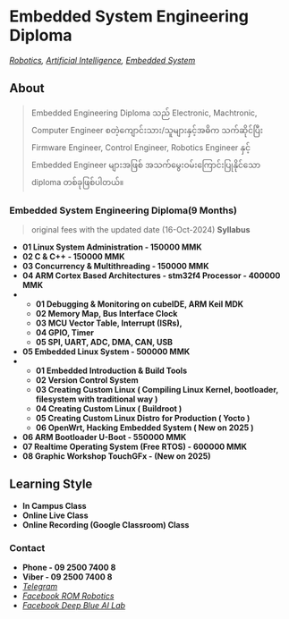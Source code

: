 # Embedded System Engineering Diploma
*[Robotics](./robotics_engineering.md),  [Artificial Intelligence](./artificial_intelligence_engineering.md),  [Embedded System](./embedded_engineering.md)*

## About
> Embedded Engineering Diploma သည် Electronic, Machtronic, Computer Engineer စတဲ့ကျောင်းသား/သူများနှင့်အဓိက သက်ဆိုင်ပြီး Firmware Engineer, Control Engineer, Robotics Engineer နှင့် Embedded Engineer များအဖြစ် အသက်မွေးဝမ်းကြောင်းပြုနိုင်သော diploma တစ်ခုဖြစ်ပါတယ်။

<!--###  🚀 Embedded သီးသန့်သွားချင်တဲ့သူတွေအတွက် သီတင်းကျွတ် ပရိုမိုးရှင်းပါနော်။🚀

- **🚀Embedded System Recording Class🚀**

> ( 🚀STM 32, 🚀Yocto Linux ) << 🚀500,000 MMK နဲ့ ရမယ့်အခွင့်အရေး-->



### Embedded System Engineering Diploma(9 Months)
> original fees with the updated date (16-Oct-2024)
**Syllabus**

- **01 Linux System Administration - 150000 MMK** 
- **02 C & C++ - 150000 MMK**
- **03 Concurrency & Multithreading - 150000 MMK**
- **04 ARM Cortex Based Architectures - stm32f4 Processor - 400000 MMK**
-   - **01 Debugging & Monitoring on cubeIDE, ARM Keil MDK**
    - **02 Memory Map, Bus Interface Clock**
    - **03 MCU Vector Table, Interrupt (ISRs),**
    - **04 GPIO, Timer**
    - **05 SPI, UART, ADC, DMA, CAN, USB**
- **05 Embedded Linux System - 500000 MMK**
-   -  **01 Embedded Introduction & Build Tools**
    -  **02 Version Control System**
    -  **03 Creating Custom Linux ( Compiling Linux Kernel, bootloader, filesystem with  traditional way )**
    -  **04 Creating Custom Linux ( Buildroot )**
    -  **05 Creating Custom Linux Distro for Production ( Yocto )**
    -  **06 OpenWrt, Hacking Embedded System ( New on 2025 )** 
- **06 ARM Bootloader U-Boot - 550000 MMK**
- **07 Realtime Operating System (Free RTOS) - 600000 MMK**
- **08 Graphic Workshop TouchGFx - (New on 2025)** <!--750000 MMK**-->

## Learning Style 
- **In Campus Class**
- **Online Live Class**
- **Online Recording (Google Classroom) Class**


<!-- ## Class Fees 
- **In Campus ( 400,000 MMK ) per month**
- **Online Live Class( 350,000 MMK ) per month**
- **Online Recording Class ( 300,000 MMK ) per month**-->

### Contact
- **Phone - 09 2500 7400 8**
- **Viber - 09 2500 7400 8**
- *[Telegram](https://t.me/rom_dynamics)*
- *[Facebook ROM Robotics](https://www.facebook.com/ROMROBOTS/)*
- *[Facebook Deep Blue AI Lab](https://www.facebook.com/deepblueailab/)*
